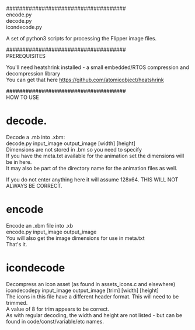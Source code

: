 #####################################  
encode.py  
decode.py  
icondecode.py

A set of python3 scripts for processing the Flipper image files.  
  
#####################################  
PREREQUISITES  
  
  
You'll need heatshrink installed - a small embedded/RTOS compression and decompression library  
You can get that here https://github.com/atomicobject/heatshrink  
  
#####################################  
HOW TO USE  
  
##  
# decode.  
  
Decode a .mb into .xbm:  
decode.py input_image output_image [width] [height]   
Dimensions are not stored in .bm so you need to specify  
If you have the meta.txt available for the animation set the dimensions will be in here.  
It may also be part of the directory name for the animation files as well.  
  
If you do not enter anything here it will assume 128x64. THIS WILL NOT ALWAYS BE CORRECT.  
  
##  
# encode  
Encode an .xbm file into .xb  
encode.py input_image output_image  
You will also get the image dimensions for use in meta.txt  
That's it.  

##  
# icondecode  
Decompress an icon asset (as found in assets_icons.c and elsewhere)  
icondecodepy input_image output_image [trim] [width] [height]  
The icons in this file have a different header format. This will need to be trimmed.  
A value of 8 for trim appears to be correct.  
As with regular decoding, the width and height are not listed - but can be found in code/const/variable/etc names.  
